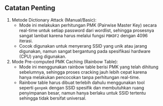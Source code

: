 ## Catatan Penting

1. Metode Dictionary Attack (Manual/Basic):
   - Mode ini melakukan perhitungan PMK (Pairwise Master Key) secara real-time untuk setiap password dari wordlist, sehingga prosesnya sangat lambat karena harus melalui fungsi `PBKDF2` dengan 4096 iterasi.
   - Cocok digunakan untuk menyerang SSID yang unik atau jarang digunakan, namun sangat bergantung pada spesifikasi hardware (CPU) yang digunakan.
2. Mode Pre-computed PMK Caching (Rainbow Table):
   - Mode ini menggunakan rainbow table berisi PMK yang telah dihitung sebelumnya, sehingga proses cracking jauh lebih cepat karena hanya melakukan pencocokan tanpa perhitungan real-time.
   - Rainbow table harus dibuat terlebih dahulu menggunakan tool seperti `genpmk` dengan SSID spesifik dan membutuhkan ruang penyimpanan besar, namun hanya berlaku untuk SSID tertentu sehingga tidak bersifat universal.
